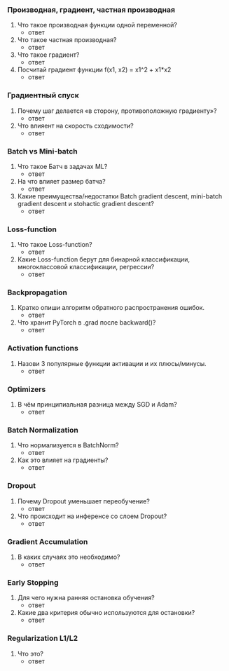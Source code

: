 

### Производная, градиент, частная производная

1. Что такое производная функции одной переменной?
    - ответ
2. Что такое частная производная?
    - ответ
3. Что такое градиент?
    - ответ
5. Посчитай градиент функции f(x1, x2) = x1^2 + x1*x2
    - ответ

### Градиентный спуск

1. Почему шаг делается «в сторону, противоположную градиенту»?
    - ответ
2. Что влияент на скорость сходимости?
    - ответ

### Batch vs Mini-batch

1. Что такое Батч в задачах ML?
    - ответ
2. На что влияет размер батча?
    - ответ
3. Какие преимущества/недостатки Batch gradient descent, mini-batch gradient descent и stohactic gradient descent?
    - ответ

### Loss-function

1. Что такое Loss-function?
    - ответ
2. Какие Loss-function берут для бинарной классификации, многоклассовой классификации, регрессии?
    - ответ

### Backpropagation

1. Кратко опиши алгоритм обратного распространения ошибок.
    - ответ
2. Что хранит PyTorch в .grad после backward()?
    - ответ

### Activation functions

1. Назови 3 популярные функции активации и их плюсы/минусы.
    - ответ

### Optimizers

1. В чём принципиальная разница между SGD и Adam?
    - ответ

### Batch Normalization

1. Что нормализуется в BatchNorm?
    - ответ
2. Как это влияет на градиенты?
    - ответ

### Dropout

1. Почему Dropout уменьшает переобучение?
    - ответ
2. Что происходит на инференсе со слоем Dropout?
    - ответ

### Gradient Accumulation

1. В каких случаях это необходимо?
    - ответ

### Early Stopping

1. Для чего нужна ранняя остановка обучения?
    - ответ
2. Какие два критерия обычно используются для остановки?
    - ответ

### Regularization L1/L2

1. Что это?
    - ответ
